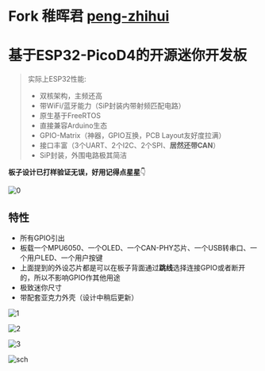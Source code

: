 # Fork 稚晖君 [peng-zhihui](https://github.com/peng-zhihui)
# 基于ESP32-PicoD4的开源迷你开发板

> 实际上ESP32性能:
> * 双核架构，主频还高
> * 带WiFi/蓝牙能力（SiP封装内带射频匹配电路）
> * 原生基于FreeRTOS
> * 直接兼容Arduino生态
> * GPIO-Matrix（神器，GPIO互换，PCB Layout友好度拉满）
> * 接口丰富（3个UART、2个I2C、2个SPI、**居然还带CAN**）
> * SiP封装，外围电路极其简洁

**板子设计已打样验证无误，好用记得点星星**👇

![0](4.Docs/1.Images/0.jpg)

##  特性

* 所有GPIO引出
* 板载一个MPU6050、一个OLED、一个CAN-PHY芯片、一个USB转串口、一个用户LED、一个用户按键
* 上面提到的外设芯片都是可以在板子背面通过**跳线**选择连接GPIO或者断开的，所以不影响GPIO作其他用途
* 极致迷你尺寸
* 带配套亚克力外壳（设计中稍后更新）

![1](/4.Docs/1.Images/1.jpg)

![2](/4.Docs/1.Images/2.jpg)

![3](4.Docs/1.Images/3.jpg)

![sch](4.Docs/1.Images/sch.jpg)